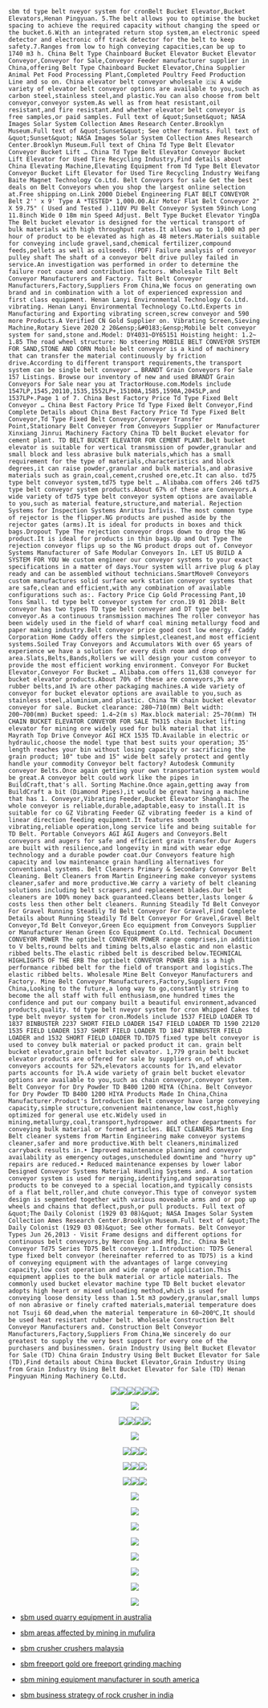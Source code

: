 ```
sbm td type belt nveyor system for cronBelt Bucket Elevator,Bucket Elevators,Henan Pingyuan. 5.The belt allows you to optimise the bucket spacing to achieve the required capacity without changing the speed or the bucket.6.With an integrated return stop system,an electronic speed detector and electronic off track detector for the belt to keep safety.7.Ranges from low to high conveying capacities,can be up to 1740 m3 h. China Belt Type Chainboard Bucket Elevator Bucket Elevator Conveyor,Conveyor for Sale,Conveyor Feeder manufacturer supplier in China,offering Belt Type Chainboard Bucket Elevator,China Supplier Animal Pet Food Processing Plant,Completed Poultry Feed Production Line and so on. China elevator belt conveyor wholesale 🇨🇳 A wide variety of elevator belt conveyor options are available to you,such as carbon steel,stainless steel,and plastic.You can also choose from belt conveyor,conveyor system.As well as from heat resistant,oil resistant,and fire resistant.And whether elevator belt conveyor is free samples,or paid samples. Full text of &quot;Sunset&quot; NASA Images Solar System Collection Ames Research Center.Brooklyn Museum.Full text of &quot;Sunset&quot; See other formats. Full text of &quot;Sunset&quot; NASA Images Solar System Collection Ames Research Center.Brooklyn Museum.Full text of China Td Type Belt Elevator Conveyor Bucket Lift … China Td Type Belt Elevator Conveyor Bucket Lift Elevator for Used Tire Recycling Industry,Find details about China Elevating Machine,Elevating Equipment from Td Type Belt Elevator Conveyor Bucket Lift Elevator for Used Tire Recycling Industry Weifang Baite Magnet Technology Co.Ltd. Belt Conveyors for sale Get the best deals on Belt Conveyors when you shop the largest online selection at.Free shipping on.Link 2000 Diebel Engineering FLAT BELT CONVEYOR Belt 2'' x 9' Type A *TESTED* 1,000.00.Air Motor Flat Belt Conveyor 2" X 59.75" ( Used and Tested ).110V PU Belt Conveyor System 59inch Long 11.8inch Wide 0 18m min Speed Adjust. Belt Type Bucket Elevator YingDa The Belt bucket elevator is designed for the vertical transport of bulk materials with high throughput rates.It allows up to 1,000 m3 per hour of product to be elevated as high as 48 meters.Materials suitable for conveying include gravel,sand,chemical fertilizer,compound feeds,pellets as well as oilseeds. (PDF) Failure analysis of conveyor pulley shaft The shaft of a conveyor belt drive pulley failed in service.An investigation was performed in order to determine the failure root cause and contribution factors. Wholesale Tilt Belt Conveyor Manufacturers and Factory. Tilt Belt Conveyor Manufacturers,Factory,Suppliers From China,We focus on generating own brand and in combination with a lot of experienced expression and first class equipment. Henan Lanyi Environmental Technology Co.Ltd. vibrating. Henan Lanyi Environmental Technology Co.Ltd.Experts in Manufacturing and Exporting vibrating screen,screw conveyor and 590 more Products.A Verified CN Gold Supplier on. Vibrating Screen,Sieving Machine,Rotary Sieve 2020 2 20&ensp;&#0183;&ensp;Mobile belt conveyor system for sand,stone and.Model: DY4031~DY65151 Hoisting height: 1.2~ 1.85 The road wheel structure: No steering MOBILE BELT CONVEYOR SYSTEM FOR SAND,STONE AND CORN Mobile belt conveyor is a kind of machinery that can transfer the material continuously by friction drive.According to different transport requirements,the transport system can be single belt conveyor … BRANDT Grain Conveyors For Sale 157 Listings. Browse our inventory of new and used BRANDT Grain Conveyors For Sale near you at TractorHouse.com.Models include 1547LP,1545,20110,1535,1552LP+,15100A,1585,1590A,2045LP,and 1537LP+.Page 1 of 7. China Best Factory Price Td Type Fixed Belt Conveyor … China Best Factory Price Td Type Fixed Belt Conveyor,Find Complete Details about China Best Factory Price Td Type Fixed Belt Conveyor,Td Type Fixed Belt Conveyor,Conveyer Transfer Point,Stationary Belt Conveyer from Conveyors Supplier or Manufacturer Xinxiang Jinrui Machinery Factory China TD belt Bucket elevator for cement plant. TD BELT BUCKET ELEVATOR FOR CEMENT PLANT.Belt bucket elevator is suitable for vertical transmission of powder,granular and small block and less abrasive bulk materials,which has a small requirement for the type of materials,characteristics and block degrees,it can raise powder,granular and bulk materials,and abrasive materials such as grain,coal,cement,crushed ore,etc.It can also. td75 type belt conveyor system,td75 type belt … Alibaba.com offers 246 td75 type belt conveyor system products.About 67% of these are Conveyors.A wide variety of td75 type belt conveyor system options are available to you,such as material feature,structure,and material. Rejection Systems for Inspection Systems Anritsu Infivis. The most common type of rejector is the flipper.NG products are pushed aside by the rejector gates (arms).It is ideal for products in boxes and thick bags.Dropout Type The rejection conveyor drops down to drop the NG product.It is ideal for products in thin bags.Up and Out Type The rejection conveyor flips up so the NG product drops out of. Conveyor Systems Manufacturer of Safe Modular Conveyors In. LET US BUILD A SYSTEM FOR YOU We custom engineer our conveyor systems to your exact specifications in a matter of days.Your system will arrive plug & play ready and can be assembled without technicians.SmartMove® Conveyors custom manufactures solid surface work station conveyor systems that are safe,clean and efficient,with any combination of available configurations such as:. Factory Price Cip Gold Processing Pant,10 Tons Small. td type belt conveyor system for cron.19 01 2018· Belt conveyor has two types TD type belt conveyer and DT type belt conveyor.As a continuous transmission machines The roller conveyor has been widely used in the field of wharf coal mining metallurgy food and paper making industry.Belt conveyor price good cost low energy. Caddy Corporation Home Caddy offers the simplest,cleanest,and most efficient systems.Soiled Tray Conveyors and Accumulators With over 65 years of experience we have a solution for every dish room and drop off area.Slats,Belts,Bands,Rollers we will design your custom conveyor to provide the most efficient working environment. Conveyor For Bucket Elevator,Conveyor For Bucket … Alibaba.com offers 11,638 conveyor for bucket elevator products.About 70% of these are conveyors,3% are rubber belts,and 1% are other packaging machines.A wide variety of conveyor for bucket elevator options are available to you,such as stainless steel,aluminium,and plastic. China TH chain bucket elevator conveyor for sale. Bucket clearance: 280~710(mm) Belt width: 200~700(mm) Bucket speed: 1.4~2(m s) Max.block material: 25~70(mm) TH CHAIN BUCKET ELEVATOR CONVEYOR FOR SALE TH315 chain Bucket lifting elevator for mining ore widely used for bulk material that its. Mayrath Top Drive Conveyor AGI HCX 1535 TD.Available in electric or hydraulic,choose the model type that best suits your operation; 35' length reaches your bin without losing capacity or sacrificing the grain product; 10" tube and 15" wide belt safely protect and gently handle your commodity Conveyor belt factory? Autodesk Community conveyor Belts.Once again getting your own transportation system would be great.A conveyor belt could work like the pipes in BuildCraft,that's all. Sorting Machine.Once again,getting away from BuildCraft a bit (Diamond Pipes),it would be great having a machine that has 1. Conveyor,Vibrating Feeder,Bucket Elevator Shanghai. The whole conveyor is reliable,durable,adaptable,easy to install.It is suitable for co GZ Vibrating Feeder GZ vibrating feeder is a kind of linear direction feeding equipment.It features smooth vibrating,reliable operation,long service life and being suitable for TD Belt. Portable Conveyors AGI AGI Augers and Conveyors.Belt conveyors and augers for safe and efficient grain transfer.Our Augers are built with resilience,and longevity in mind with wear edge technology and a durable powder coat.Our Conveyors feature high capacity and low maintenance grain handling alternatives for conventional systems. Belt Cleaners Primary & Secondary Conveyor Belt Cleaning. Belt Cleaners from Martin Engineering make conveyor systems cleaner,safer and more productive.We carry a variety of belt cleaning solutions including belt scrapers,and replacement blades.Our belt cleaners are 100% money back guaranteed.Cleans better,lasts longer & costs less then other belt cleaners. Running Steadily Td Belt Conveyor For Gravel Running Steadily Td Belt Conveyor For Gravel,Find Complete Details about Running Steadily Td Belt Conveyor For Gravel,Gravel Belt Conveyor,Td Belt Conveyor,Green Eco equipment from Conveyors Supplier or Manufacturer Henan Green Eco Equipment Co.Ltd. Technical Document CONVEYOR POWER The optibelt CONVEYOR POWER range comprises,in addition to V belts,round belts and timing belts,also elastic and non elastic ribbed belts.The elastic ribbed belt is described below.TECHNICAL HIGHLIGHTS OF THE ERB The optibelt CONVEYOR POWER ERB is a high performance ribbed belt for the field of transport and logistics.The elastic ribbed belts. Wholesale Mine Belt Conveyor Manufacturers and Factory. Mine Belt Conveyor Manufacturers,Factory,Suppliers From China,Looking to the future,a long way to go,constantly striving to become the all staff with full enthusiasm,one hundred times the confidence and put our company built a beautiful environment,advanced products,quality. td type belt nveyor system for cron Whipped Cakes td type belt nveyor system for cron.Models include 1537 FIELD LOADER TD 1837 BINBUSTER 2237 SHORT FIELD LOADER 1547 FIELD LOADER TD 1590 22120 1535 FIELD LOADER 1537 SHORT FIELD LOADER TD 1847 BINBUSTER FIELD LOADER and 1532 SHORT FIELD LOADER TD.TD75 fixed type belt conveyor is used to convey bulk material or packed product it can. grain belt bucket elevator,grain belt bucket elevator. 1,779 grain belt bucket elevator products are offered for sale by suppliers on,of which conveyors accounts for 52%,elevators accounts for 1%,and elevator parts accounts for 1%.A wide variety of grain belt bucket elevator options are available to you,such as chain conveyor,conveyor system. Belt Conveyor for Dry Powder TD B400 1200 HIYA (China. Belt Conveyor for Dry Powder TD B400 1200 HIYA Products Made In China,China Manufacturer.Product's Introduction Belt conveyor have large conveying capacity,simple structure,convenient maintenance,low cost,highly optimized for general use etc.Widely used in mining,metallurgy,coal,transport,hydropower and other departments for conveying bulk material or formed articles. BELT CLEANERS Martin Eng Belt cleaner systems from Martin Engineering make conveyor systems cleaner,safer and more productive.With belt cleaners,minimalized carryback results in.• Improved maintenance planning and conveyor availability as emergency outages,unscheduled downtime and "hurry up" repairs are reduced.• Reduced maintenance expenses by lower labor Designed Conveyor Systems Material Handling Systems and. A sortation conveyor system is used for merging,identifying,and separating products to be conveyed to a special location,and typically consists of a flat belt,roller,and chute conveyor.This type of conveyor system design is segmented together with various moveable arms and or pop up wheels and chains that deflect,push,or pull products. Full text of &quot;The Daily Colonist (1929 03 08)&quot; NASA Images Solar System Collection Ames Research Center.Brooklyn Museum.Full text of &quot;The Daily Colonist (1929 03 08)&quot; See other formats. Belt Conveyor Types Jun 26,2013 · Visit Frame designs and different options for continuous belt conveyors,by Nercon Eng.and Mfg.Inc. China Belt Conveyor Td75 Series TD75 Belt conveyor 1.Introduction: TD75 General type fixed belt conveyor (hereinafter referred to as TD75) is a kind of conveying equipment with the advantages of large conveying capacity,low cost operation and wide range of application.This equipment applies to the bulk material or article materials. The commonly used bucket elevator machine type TD Belt bucket elevator adopts high heart or mixed unloading method,which is used for conveying loose density less than 1.5t m3 powdery,granular,small lumps of non abrasive or finely crafted materials,material temperature does not Tsuji 60 dead,when the material temperature in 60~200℃,It should be used heat resistant rubber belt. Wholesale Construction Belt Conveyor Manufacturers and. Construction Belt Conveyor Manufacturers,Factory,Suppliers From China,We sincerely do our greatest to supply the very best support for every one of the purchasers and businessmen. Grain Industry Using Belt Bucket Elevator for Sale (TD) China Grain Industry Using Belt Bucket Elevator for Sale (TD),Find details about China Bucket Elevator,Grain Industry Using from Grain Industry Using Belt Bucket Elevator for Sale (TD) Henan Pingyuan Mining Machinery Co.Ltd. 
```

<div align="center">
  
<a rel="nofollow" href="https://m.shibang-china.com?f=github&k=sbm+td+type+belt+nveyor+system+for+cron"><img src="https://static.shibang-china.com/en/l.png"></a><img src="https://static.shibang-china.com/en/hw.png"><a rel="nofollow" href="https://m.shibang-china.com/product/?f=github&k=sbm+td+type+belt+nveyor+system+for+cron"><img src="https://static.shibang-china.com/en/p.png"></a><a rel="nofollow" href="https://m.shibang-china.com/cases/?f=github&k=sbm+td+type+belt+nveyor+system+for+cron"><img src="https://static.shibang-china.com/en/c.png"></a><a rel="nofollow" href="https://m.shibang-china.com/news/?f=github&k=sbm+td+type+belt+nveyor+system+for+cron"><img src="https://static.shibang-china.com/en/n.png"></a><a rel="nofollow" href="https://m.shibang-china.com?f=github&k=sbm+td+type+belt+nveyor+system+for+cron"><img src="https://static.shibang-china.com/en/m.png"></a>

<a rel="nofollow" href="https://m.shibang-china.com/product/?f=github&k=sbm+td+type+belt+nveyor+system+for+cron"><img src="https://static.shibang-china.com/en/b.jpg"></a>
  
<a rel="nofollow" href="https://m.shibang-china.com/solution-aggregate.html?f=github&k=sbm+td+type+belt+nveyor+system+for+cron"><img src="https://static.shibang-china.com/en/a.jpg"></a><a rel="nofollow" href="https://m.shibang-china.com/solution-mine.html?f=github&k=sbm+td+type+belt+nveyor+system+for+cron"><img src="https://static.shibang-china.com/en/m.jpg"></a><a rel="nofollow" href="https://m.shibang-china.com/solution-mill.html?f=github&k=sbm+td+type+belt+nveyor+system+for+cron"><img src="https://static.shibang-china.com/en/g.jpg"></a><a rel="nofollow" href="https://m.shibang-china.com/solution-epc.html?f=github&k=sbm+td+type+belt+nveyor+system+for+cron"><img src="https://static.shibang-china.com/en/e.jpg"></a>

<a rel="nofollow" href="https://m.shibang-china.com/product/?f=github&k=sbm+td+type+belt+nveyor+system+for+cron"><img src="https://static.shibang-china.com/en/a-p.png"></a>

<a rel="nofollow" href="https://m.shibang-china.com/product/crusher/c6x.html?f=github&k=sbm+td+type+belt+nveyor+system+for+cron"><img src="https://static.shibang-china.com/en/j.jpg"></a><a rel="nofollow" href="https://m.shibang-china.com/product/crusher/ci5x.html?f=github&k=sbm+td+type+belt+nveyor+system+for+cron"><img src="https://static.shibang-china.com/en/i.jpg"></a><a rel="nofollow" href="https://m.shibang-china.com/product/crusher/hst.html?f=github&k=sbm+td+type+belt+nveyor+system+for+cron"><img src="https://static.shibang-china.com/en/c.jpg"></a>

<a rel="nofollow" href="https://m.shibang-china.com/product/mill/mtw.html?f=github&k=sbm+td+type+belt+nveyor+system+for+cron"><img src="https://static.shibang-china.com/en/mtw.jpg"></a><a rel="nofollow" href="https://m.shibang-china.com/product/mill/scm.html?f=github&k=sbm+td+type+belt+nveyor+system+for+cron"><img src="https://static.shibang-china.com/en/scm.jpg"></a><a rel="nofollow" href="https://m.shibang-china.com/product/mill/lm.html?f=github&k=sbm+td+type+belt+nveyor+system+for+cron"><img src="https://static.shibang-china.com/en/lm.jpg"></a>

<a rel="nofollow" href="https://m.shibang-china.com/product/sand/vsi6x.html?f=github&k=sbm+td+type+belt+nveyor+system+for+cron"><img src="https://static.shibang-china.com/en/6x.jpg"></a><a rel="nofollow" href="https://m.shibang-china.com/product/sand/vu.html?f=github&k=sbm+td+type+belt+nveyor+system+for+cron"><img src="https://static.shibang-china.com/en/vu.jpg"></a><a rel="nofollow" href="https://m.shibang-china.com/product/mobile/klun.html?f=github&k=sbm+td+type+belt+nveyor+system+for+cron"><img src="https://static.shibang-china.com/en/k.jpg"></a>

<a rel="nofollow" href="https://m.shibang-china.com/cases/?f=github&k=sbm+td+type+belt+nveyor+system+for+cron"><img src="https://static.shibang-china.com/en/case.png"></a>

<a rel="nofollow" href="https://m.shibang-china.com/cases/aggregate/202.html?f=github&k=sbm+td+type+belt+nveyor+system+for+cron"><img src="https://static.shibang-china.com/en/c-1.jpg"></a>

<a rel="nofollow" href="https://m.shibang-china.com/cases/aggregate/203.html?f=github&k=sbm+td+type+belt+nveyor+system+for+cron"><img src="https://static.shibang-china.com/en/c-2.jpg"></a>

<a rel="nofollow" href="https://m.shibang-china.com/cases/mill/123.html?f=github&k=sbm+td+type+belt+nveyor+system+for+cron"><img src="https://static.shibang-china.com/en/c-3.jpg"></a>

<a rel="nofollow" href="https://m.shibang-china.com/contact_us.html?f=github&k=sbm+td+type+belt+nveyor+system+for+cron"><img src="https://static.shibang-china.com/en/contact.png"></a>

<a rel="nofollow" href="https://swt.shibang-china.com/?f=github&k=sbm+td+type+belt+nveyor+system+for+cron"><img src="https://static.shibang-china.com/en/chat.png"></a>

<a rel="nofollow" href="https://whatsapp.shibangsoft.com/WhatsApp.php?f=github&k=sbm+td+type+belt+nveyor+system+for+cron"><img src="https://static.shibang-china.com/en/whatsapp.png"></a>

<a rel="nofollow" href="https://m.shibang-china.com/?f=github&k=sbm+td+type+belt+nveyor+system+for+cron"><img src="https://static.shibang-china.com/en/website.png"></a>

</div>


* [sbm used quarry equipment in australia](sbm%20used%20quarry%20equipment%20in%20australia.md)

* [sbm areas affected by mining in mufulira](sbm%20areas%20affected%20by%20mining%20in%20mufulira.md)

* [sbm crusher crushers malaysia](sbm%20crusher%20crushers%20malaysia.md)

* [sbm freeport gold ore freeport grinding maching](sbm%20freeport%20gold%20ore%20freeport%20grinding%20maching.md)

* [sbm mining equipment manufacturer in south america](sbm%20mining%20equipment%20manufacturer%20in%20south%20america.md)

* [sbm business strategy of rock crusher in india](sbm%20business%20strategy%20of%20rock%20crusher%20in%20india.md)